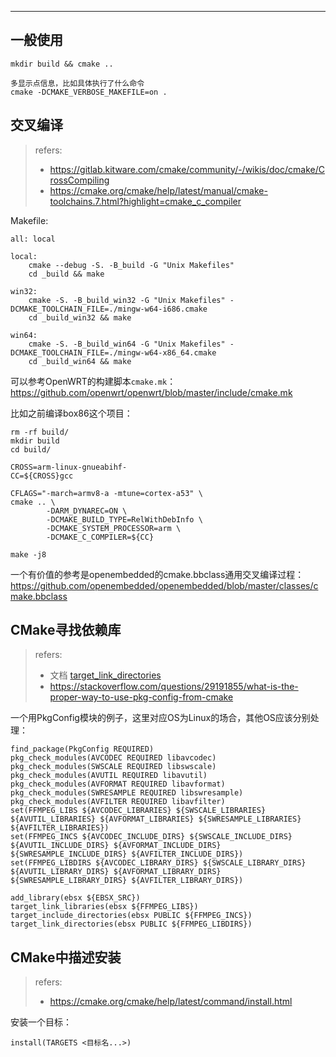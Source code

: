 

---



## 一般使用

```
mkdir build && cmake ..

多显示点信息，比如具体执行了什么命令
cmake -DCMAKE_VERBOSE_MAKEFILE=on .
```



## 交叉编译

> refers: 
>
> - https://gitlab.kitware.com/cmake/community/-/wikis/doc/cmake/CrossCompiling
> - https://cmake.org/cmake/help/latest/manual/cmake-toolchains.7.html?highlight=cmake_c_compiler

Makefile:

```
all: local

local:
	cmake --debug -S. -B_build -G "Unix Makefiles"
	cd _build && make

win32:
	cmake -S. -B_build_win32 -G "Unix Makefiles" -DCMAKE_TOOLCHAIN_FILE=./mingw-w64-i686.cmake
	cd _build_win32 && make

win64:
	cmake -S. -B_build_win64 -G "Unix Makefiles" -DCMAKE_TOOLCHAIN_FILE=./mingw-w64-x86_64.cmake
	cd _build_win64 && make
```



可以参考OpenWRT的构建脚本`cmake.mk`：https://github.com/openwrt/openwrt/blob/master/include/cmake.mk

比如之前编译box86这个项目：

```
rm -rf build/
mkdir build
cd build/

CROSS=arm-linux-gnueabihf-
CC=${CROSS}gcc

CFLAGS="-march=armv8-a -mtune=cortex-a53" \
cmake .. \
        -DARM_DYNAREC=ON \
        -DCMAKE_BUILD_TYPE=RelWithDebInfo \
        -DCMAKE_SYSTEM_PROCESSOR=arm \
        -DCMAKE_C_COMPILER=${CC}

make -j8
```

一个有价值的参考是openembedded的cmake.bbclass通用交叉编译过程：https://github.com/openembedded/openembedded/blob/master/classes/cmake.bbclass



## CMake寻找依赖库

> refers:
>
> - 文档 [target_link_directories](https://cmake.org/cmake/help/latest/command/target_link_directories.html?highlight=link_directories#command:target_link_directories)
> - https://stackoverflow.com/questions/29191855/what-is-the-proper-way-to-use-pkg-config-from-cmake

一个用PkgConfig模块的例子，这里对应OS为Linux的场合，其他OS应该分别处理：

```
find_package(PkgConfig REQUIRED)
pkg_check_modules(AVCODEC REQUIRED libavcodec)
pkg_check_modules(SWSCALE REQUIRED libswscale)
pkg_check_modules(AVUTIL REQUIRED libavutil)
pkg_check_modules(AVFORMAT REQUIRED libavformat)
pkg_check_modules(SWRESAMPLE REQUIRED libswresample)
pkg_check_modules(AVFILTER REQUIRED libavfilter)
set(FFMPEG_LIBS ${AVCODEC_LIBRARIES} ${SWSCALE_LIBRARIES} ${AVUTIL_LIBRARIES} ${AVFORMAT_LIBRARIES} ${SWRESAMPLE_LIBRARIES} ${AVFILTER_LIBRARIES})
set(FFMPEG_INCS ${AVCODEC_INCLUDE_DIRS} ${SWSCALE_INCLUDE_DIRS} ${AVUTIL_INCLUDE_DIRS} ${AVFORMAT_INCLUDE_DIRS} ${SWRESAMPLE_INCLUDE_DIRS} ${AVFILTER_INCLUDE_DIRS})
set(FFMPEG_LIBDIRS ${AVCODEC_LIBRARY_DIRS} ${SWSCALE_LIBRARY_DIRS} ${AVUTIL_LIBRARY_DIRS} ${AVFORMAT_LIBRARY_DIRS} ${SWRESAMPLE_LIBRARY_DIRS} ${AVFILTER_LIBRARY_DIRS})

add_library(ebsx ${EBSX_SRC})
target_link_libraries(ebsx ${FFMPEG_LIBS})
target_include_directories(ebsx PUBLIC ${FFMPEG_INCS})
target_link_directories(ebsx PUBLIC ${FFMPEG_LIBDIRS})
```



## CMake中描述安装

> refers:
>
> - https://cmake.org/cmake/help/latest/command/install.html

安装一个目标：

```
install(TARGETS <目标名...>)
```

